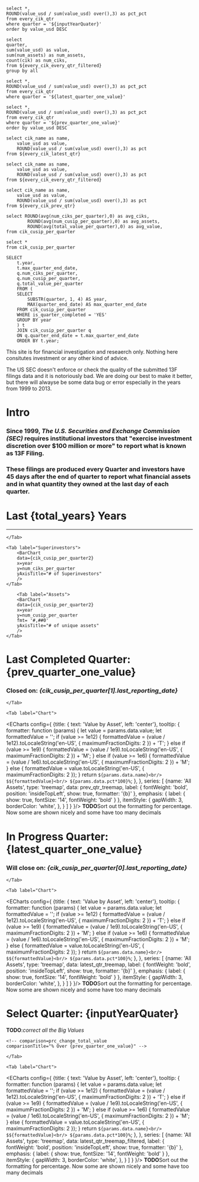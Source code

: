 ```every_cik_every_qtr_filtered
select *,
ROUND(value_usd / sum(value_usd) over(),3) as pct_pct
from every_cik_qtr
where quarter = '${inputYearQuater}'
order by value_usd DESC
```
```summary_filtered
select 
quarter,
sum(value_usd) as value,
sum(num_assets) as num_assets,
count(cik) as num_ciks,
from ${every_cik_every_qtr_filtered}
group by all
```


```every_cik_latest_qtr
select *,
ROUND(value_usd / sum(value_usd) over(),3) as pct_pct
from every_cik_qtr
where quarter = '${latest_quarter_one_value}'
```


```every_cik_prev_qtr
select *,
ROUND(value_usd / sum(value_usd) over(),3) as pct_pct
from every_cik_qtr
where quarter = '${prev_quarter_one_value}'
order by value_usd DESC
```

```latest_qtr_treemap
select cik_name as name,
    value_usd as value,
    ROUND(value_usd / sum(value_usd) over(),3) as pct
from ${every_cik_latest_qtr}
```

```latest_qtr_treemap_filtered
select cik_name as name,
    value_usd as value,
    ROUND(value_usd / sum(value_usd) over(),3) as pct
from ${every_cik_every_qtr_filtered}
```

```prev_qtr_treemap
select cik_name as name,
    value_usd as value,
    ROUND(value_usd / sum(value_usd) over(),3) as pct
from ${every_cik_prev_qtr}
```

```avg
select ROUND(avg(num_ciks_per_quarter),0) as avg_ciks,
        ROUND(avg(num_cusip_per_quarter),0) as avg_assets,
        ROUND(avg(total_value_per_quarter),0) as avg_value,
from cik_cusip_per_quarter
```


```cik_cusip_per_quarter
select *
from cik_cusip_per_quarter
```

```cik_cusip_per_quarter2
SELECT
    t.year,
    t.max_quarter_end_date,
    q.num_ciks_per_quarter,
    q.num_cusip_per_quarter, 
    q.total_value_per_quarter
    FROM (
    SELECT 
        SUBSTR(quarter, 1, 4) AS year,
        MAX(quarter_end_date) AS max_quarter_end_date
    FROM cik_cusip_per_quarter
    WHERE is_quarter_completed = 'YES'
    GROUP BY year
    ) t
    JOIN cik_cusip_per_quarter q 
    ON q.quarter_end_date = t.max_quarter_end_date
    ORDER BY t.year;
```


<script>

// new Date().getFullYear();
// console.log(inputYearQuater);
const latest_quarter = cik_cusip_per_quarter[0]
const prev_quarter = cik_cusip_per_quarter[1]
const prev_prev_quarter = cik_cusip_per_quarter[2]
const total_years = cik_cusip_per_quarter.map(q => q.total_years)[0]
const total_quarters = cik_cusip_per_quarter.map(q => q.total_quarters)[0]
const total_ciks = cik_cusip_per_quarter.map(q => q.total_ciks)[0]
const latest_quarter_one_value = cik_cusip_per_quarter.map(q => q.quarter)[0]
const prev_quarter_one_value = cik_cusip_per_quarter.map(q => q.quarter)[1]
const prev_prev_quarter_one_value = cik_cusip_per_quarter.map(q => q.quarter)[2]
const current_year_one_value = cik_cusip_per_quarter.map(q => q.quarter.slice(0, 4))[0]
let inputYearQuater = prev_quarter_one_value
let min = '1999Q1'
let max = latest_quarter_one_value
function dynamicFormat(value) {
    if (value >= 1000000000000) {
        return (value / 1000000000000).toFixed(1) + 'T';
    } else if (value >= 1000000000){
        return (value / 1000000000).toFixed(1) + 'B';
    } else if (value >= 1000000) {
        return (value / 1000000).toFixed(1) + 'M'; 
    } else {
        return value.toLocaleString();
    }
}
</script>

<Modal title="Data Quality Warning and Site's Purpose" buttonText='Open Modal'> 

This site is for financial investigation and reseaerch only. Nothing here consitutes investment  or any other kind of advice.

The US SEC doesn't enforce or check the quality of the submitted 13F filings data and it is notoriously
bad. We are doing our best to make it better, but there will alwayse be some data bug or error especially 
in the years from 1999 to 2013. 

</Modal>

# Intro
### Since 1999, *The U.S. Securities and Exchange Commission (SEC)* requires institutional investors that **"exercise investment discretion over $100 million or more"** to report what is known as **13F Filing**. <br>
### These filings are produced every **Quarter** and investors have **45 days** after the end of quarter to report what financial assets and in what quantity they owned at the last day of each quarter. 

<!-- **TODO**:*I could add a collapsible content here to give user an option to use a slider to
interact and filter on other quarters and see the same cards (BigValue) with their dynamically
changing data* -->

# Last **{total_years}** Years

<BigValue
    data={cik_cusip_per_quarter}
    title="All Superinvestors"
    value=total_ciks
/>

<BigValue
    data={cik_cusip_per_quarter}
    title="Reported Years"
    value=total_years
/>

<BigValue
    data={cik_cusip_per_quarter}
    title="Reported Quarters"
    value=total_quarters
/>


<BigValue
    data={avg}
    title="Avg Superinvestors/Qtr"
    value=avg_ciks
    fmt='num0'
/>

<BigValue
    data={avg}
    title="Avg Assets/Qtr"
    value=avg_assets
    fmt='num0'
/>

<BigValue
    data={avg}
    title="Avg Value/Qtr"
    value=avg_value
    fmt='$#,##0.00,,,,"T"'
/>


<!-- **TODO**:*correct the tooltip formatting for Line Chart for Value, Assets. Now it shows data in Billions and 
it needs to be Trillions* -->

<hr>

<Tabs>
    <Tab label="Value">
        <AreaChart 
            data={cik_cusip_per_quarter2}
            x=year 
            y=total_value_per_quarter
            sort=asc
            fmt='#,##0.0,,,"B"'
            yfmt='$#,##0.00,,,,"T"'
        />

    </Tab>

    <Tab label="Superinvestors">
        <BarChart 
        data={cik_cusip_per_quarter2}
        x=year 
        y=num_ciks_per_quarter
        yAxisTitle="# of Superinvestors"
        />
    </Tab>

        <Tab label="Assets">
        <BarChart 
        data={cik_cusip_per_quarter2}
        x=year 
        y=num_cusip_per_quarter
        fmt= '#,##0'
        yAxisTitle="# of unique assets"
        />
    </Tab>
</Tabs>




<!-- # There has been **<Value data={max_qtr} column=num_ciks/>** superinvestors <br> between **1999** and **<Value data={max_qtr} column=max_year/>**  -->

<!-- <DataTable data={all_ciks_query} link="cik" search="true"/> -->
# Last Completed Quarter: {prev_quarter_one_value}
### Closed on: *{cik_cusip_per_quarter[1].last_reporting_date}*


<BigValue
    data={prev_quarter}
    title="Total Value"
    value=total_value_per_quarter  
    fmt='$#,##0.0,,,,"T"'  
    comparison=prc_change_total_value
    comparisonTitle="% Over {prev_prev_quarter_one_value}"
/>

<BigValue
    data={prev_quarter}
    title="# of Superinvestors"
    value=num_ciks_per_quarter  
    fmt='#,##0'  
    comparison=prc_change_cik
    comparisonTitle="% Over {prev_prev_quarter_one_value}"
/>

<BigValue
    data={prev_quarter}
    title="# of Assets"
    value=num_cusip_per_quarter  
    fmt='#,##0'  
    comparison=prc_change_cusip
    comparisonTitle="% Over {prev_prev_quarter_one_value}"
/>

<Tabs>
    <Tab label="Table">
        <DataTable data="{every_cik_prev_qtr}" link="cik" search="true">
            <Column id="cik_name" title='Superinvestor'/>
            <Column id="value_usd" title='Value' fmt='#,##0.0,,,"B"'/>
            <Column id="pct_pct" title='%'/>
        </DataTable>

    </Tab>

    <Tab label="Chart">

<ECharts config={
    {title: {
            text: 'Value by Asset',
            left: 'center'},
        tooltip: {
        formatter: function (params) {
                    let value = params.data.value;
                    let formattedValue = '';
                    if (value >= 1e12) {
                        formattedValue = (value / 1e12).toLocaleString('en-US', { maximumFractionDigits: 2 }) + 'T';
                    } else if (value >= 1e9) {
                        formattedValue = (value / 1e9).toLocaleString('en-US', { maximumFractionDigits: 2 }) + 'M';
                    } else if (value >= 1e6) {
                        formattedValue = (value / 1e6).toLocaleString('en-US', { maximumFractionDigits: 2 }) + 'M';
                    } else {
                        formattedValue = value.toLocaleString('en-US', { maximumFractionDigits: 2 });
                    }
                    return `${params.data.name}<br/>
                    $${formattedValue}<br/>
                    ${params.data.pct*100}%`;
                },
    },
        series: [
        {name: 'All Assets',
            type: 'treemap',
            data: prev_qtr_treemap,
            label: {
                fontWeight: 'bold',
            position: 'insideTopLeft',
            show: true,
            formatter: '{b}'
            },
            emphasis: {
                label: {
                    show: true,
                    fontSize: '14',
                    fontWeight: 'bold'
                }
            },
            itemStyle: {
                gapWidth: 3,
                borderColor: 'white',
            },
        }
        ]
    }
}/>
**TODO**Sort out the formatting for percentage. Now some are shown nicely and some have too many decimals
    </Tab>

</Tabs>


# In Progress Quarter: {latest_quarter_one_value}
### Will close on: *{cik_cusip_per_quarter[0].last_reporting_date}*
<!-- **TODO**:*I could add the number of days till the end of period* -->


<BigValue
    data={latest_quarter}
    title="Total Value"
    value=total_value_per_quarter  
    fmt='$#,##0.0,,,,"T"'  
    comparison=prc_change_total_value
    comparisonTitle="% Over {prev_quarter_one_value}"
/>

<BigValue
    data={latest_quarter}
    title="# of Superinvestors"
    value=num_ciks_per_quarter  
    fmt='#,##0'  
    comparison=prc_change_cik
    comparisonTitle="% Over {prev_quarter_one_value}"
/>

<BigValue
    data={latest_quarter}
    title="# of Superinvestors"
    value=num_cusip_per_quarter  
    fmt='#,##0'  
    comparison=prc_change_cik
    comparisonTitle="% Over {prev_quarter_one_value}"
/>

<Tabs>
    <Tab label="Table">
        <DataTable data="{every_cik_latest_qtr}" link="cik" search="true">
            <Column id="cik_name" title='Superinvestor'/>
            <Column id="value_usd" title='Value' fmt='#,##0.0,,,"B"'/>
            <Column id="pct_pct" title='%'/>
        </DataTable>

    </Tab>

    <Tab label="Chart">

<ECharts config={
    {title: {
            text: 'Value by Asset',
            left: 'center'},
        tooltip: {
        formatter: function (params) {
                    let value = params.data.value;
                    let formattedValue = '';
                    if (value >= 1e12) {
                        formattedValue = (value / 1e12).toLocaleString('en-US', { maximumFractionDigits: 2 }) + 'T';
                    } else if (value >= 1e9) {
                        formattedValue = (value / 1e9).toLocaleString('en-US', { maximumFractionDigits: 2 }) + 'M';
                    } else if (value >= 1e6) {
                        formattedValue = (value / 1e6).toLocaleString('en-US', { maximumFractionDigits: 2 }) + 'M';
                    } else {
                        formattedValue = value.toLocaleString('en-US', { maximumFractionDigits: 2 });
                    }
                    return `${params.data.name}<br/>
                    $${formattedValue}<br/>
                    ${params.data.pct*100}%`;
                },
    },
        series: [
        {name: 'All Assets',
            type: 'treemap',
            data: latest_qtr_treemap,
            label: {
                fontWeight: 'bold',
            position: 'insideTopLeft',
            show: true,
            formatter: '{b}'
            },
            emphasis: {
                label: {
                    show: true,
                    fontSize: '14',
                    fontWeight: 'bold'
                }
            },
            itemStyle: {
                gapWidth: 3,
                borderColor: 'white',
            },
        }
        ]
    }
}/>
**TODO**Sort out the formatting for percentage. Now some are shown nicely and some have too many decimals
    </Tab>

</Tabs>

# Select Quarter: {inputYearQuater}

<RangeInputYear min='1999Q1' max={max} bind:value={inputYearQuater} />

**TODO**:*correct all the Big Values*

<BigValue
    data={summary_filtered}
    title="Total Value"
    value=value  
    fmt='$#,##0.0,,,,"T"' 
/>

    <!-- comparison=prc_change_total_value
    comparisonTitle="% Over {prev_quarter_one_value}" -->

<BigValue
    data={summary_filtered}
    title="# of Superinvestors"
    value=num_ciks  
    fmt='#,##0'  
/>
    <!-- comparison=prc_change_cik
    comparisonTitle="% Over {prev_quarter_one_value}" -->

<BigValue
    data={summary_filtered}
    title="# of Assets"
    value=num_assets  
    fmt='#,##0'  
/>
    <!-- comparison=prc_change_cik
    comparisonTitle="% Over {prev_quarter_one_value}" -->

<Tabs>
    <Tab label="Table">
        <DataTable data="{every_cik_every_qtr_filtered}" link="cik" search="true">
            <Column id="cik_name" title='Superinvestor'/>
            <Column id="value_usd" title='Value' fmt={'#,##0.0,,,"B"'}/>
            <Column id="pct_pct" title='%'/>
        </DataTable>

    </Tab>

    <Tab label="Chart">

<ECharts config={
    {title: {
            text: 'Value by Asset',
            left: 'center'},
        tooltip: {
        formatter: function (params) {
                    let value = params.data.value;
                    let formattedValue = '';
                    if (value >= 1e12) {
                        formattedValue = (value / 1e12).toLocaleString('en-US', { maximumFractionDigits: 2 }) + 'T';
                    } else if (value >= 1e9) {
                        formattedValue = (value / 1e9).toLocaleString('en-US', { maximumFractionDigits: 2 }) + 'M';
                    } else if (value >= 1e6) {
                        formattedValue = (value / 1e6).toLocaleString('en-US', { maximumFractionDigits: 2 }) + 'M';
                    } else {
                        formattedValue = value.toLocaleString('en-US', { maximumFractionDigits: 2 });
                    }
                    return `${params.data.name}<br/>
                    $${formattedValue}<br/>
                    ${params.data.pct*100}%`;
                },
    },
        series: [
        {name: 'All Assets',
            type: 'treemap',
            data: latest_qtr_treemap_filtered,
            label: {
                fontWeight: 'bold',
            position: 'insideTopLeft',
            show: true,
            formatter: '{b}'
            },
            emphasis: {
                label: {
                    show: true,
                    fontSize: '14',
                    fontWeight: 'bold'
                }
            },
            itemStyle: {
                gapWidth: 3,
                borderColor: 'white',
            },
        }
        ]
    }
}/>
**TODO**Sort out the formatting for percentage. Now some are shown nicely and some have too many decimals
    </Tab>

</Tabs>
































<!-- <ScatterPlot 
    data={cik_cusip_per_quarter} 
    y=num_cusip_per_quarter 
    x=total_value_per_quarter
    xAxisTitle="total_value_per_quarter" 
    yAxisTitle="num_cusip_per_quarter" 
/> -->





